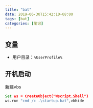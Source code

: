 ```yaml
---
title: "bat"
date: 2019-06-30T15:42:10+08:00
tags: [bat]
categories: [笔记]
---
```


## 变量
- 用户目录：`%UserProfile%`

## 开机启动
新建vbs
```bat
Set ws = CreateObject("Wscript.Shell")
ws.run "cmd /c .\startup.bat",vbhide
```